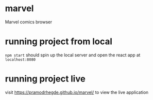 # marvel
Marvel comics browser

# running project from local

`npm start` should spin up the local server and open the react app at `localhost:8080`

# running project live

visit https://pramodrhegde.github.io/marvel/ to view the live application
